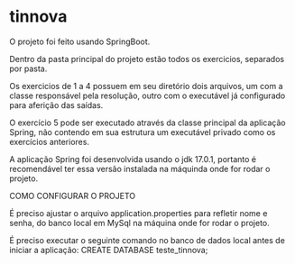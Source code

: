 # tinnova

O projeto foi feito usando SpringBoot.

Dentro da pasta principal do projeto estão todos os exercicios, separados por pasta.

Os exercicios de 1 a 4 possuem em seu diretório dois arquivos, um com a classe responsável pela resolução, outro com o executável já configurado para aferição das saídas.

O exercício 5 pode ser executado através da classe principal da aplicação Spring, não contendo em sua estrutura um executável privado como os exercícios anteriores.

A aplicação Spring foi desenvolvida usando o jdk 17.0.1, portanto é recomendável ter essa versão instalada na máquinda onde for rodar o projeto.

COMO CONFIGURAR O PROJETO

É preciso ajustar o arquivo application.properties para refletir nome e senha, do banco local em MySql na máquina onde for rodar o projeto.

É preciso executar o seguinte comando no banco de dados local antes de iniciar a aplicação: CREATE DATABASE teste_tinnova;





